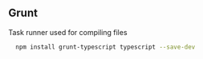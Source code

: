 ## Grunt

Task runner used for compiling files

```bash
  npm install grunt-typescript typescript --save-dev
```